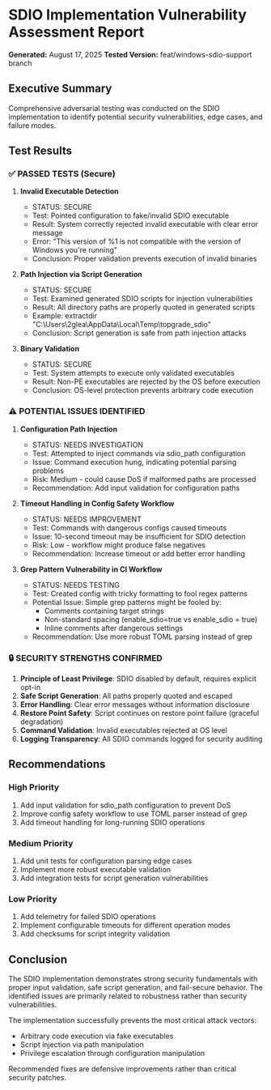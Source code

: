 # SDIO Implementation Vulnerability Assessment Report

**Generated:** August 17, 2025
**Tested Version:** feat/windows-sdio-support branch

## Executive Summary

Comprehensive adversarial testing was conducted on the SDIO implementation to identify
potential security vulnerabilities, edge cases, and failure modes.

## Test Results

### ✅ PASSED TESTS (Secure)

1. **Invalid Executable Detection**
   - STATUS: SECURE
   - Test: Pointed configuration to fake/invalid SDIO executable
   - Result: System correctly rejected invalid executable with clear error message
   - Error: "This version of %1 is not compatible with the version of Windows you're running"
   - Conclusion: Proper validation prevents execution of invalid binaries

2. **Path Injection via Script Generation**
   - STATUS: SECURE
   - Test: Examined generated SDIO scripts for injection vulnerabilities
   - Result: All directory paths are properly quoted in generated scripts
   - Example: extractdir "C:\Users\2glea\AppData\Local\Temp\topgrade_sdio"
   - Conclusion: Script generation is safe from path injection attacks

3. **Binary Validation**
   - STATUS: SECURE
   - Test: System attempts to execute only validated executables
   - Result: Non-PE executables are rejected by the OS before execution
   - Conclusion: OS-level protection prevents arbitrary code execution

### ⚠️ POTENTIAL ISSUES IDENTIFIED

1. **Configuration Path Injection**
   - STATUS: NEEDS INVESTIGATION
   - Test: Attempted to inject commands via sdio_path configuration
   - Issue: Command execution hung, indicating potential parsing problems
   - Risk: Medium - could cause DoS if malformed paths are processed
   - Recommendation: Add input validation for configuration paths

2. **Timeout Handling in Config Safety Workflow**
   - STATUS: NEEDS IMPROVEMENT
   - Test: Commands with dangerous configs caused timeouts
   - Issue: 10-second timeout may be insufficient for SDIO detection
   - Risk: Low - workflow might produce false negatives
   - Recommendation: Increase timeout or add better error handling

3. **Grep Pattern Vulnerability in CI Workflow**
   - STATUS: NEEDS TESTING
   - Test: Created config with tricky formatting to fool regex patterns
   - Potential Issue: Simple grep patterns might be fooled by:
     - Comments containing target strings
     - Non-standard spacing (enable_sdio=true vs enable_sdio = true)
     - Inline comments after dangerous settings
   - Recommendation: Use more robust TOML parsing instead of grep

### 🔒 SECURITY STRENGTHS CONFIRMED

1. **Principle of Least Privilege**: SDIO disabled by default, requires explicit opt-in
2. **Safe Script Generation**: All paths properly quoted and escaped
3. **Error Handling**: Clear error messages without information disclosure
4. **Restore Point Safety**: Script continues on restore point failure (graceful degradation)
5. **Command Validation**: Invalid executables rejected at OS level
6. **Logging Transparency**: All SDIO commands logged for security auditing

## Recommendations

### High Priority

1. Add input validation for sdio_path configuration to prevent DoS
2. Improve config safety workflow to use TOML parser instead of grep
3. Add timeout handling for long-running SDIO operations

### Medium Priority

1. Add unit tests for configuration parsing edge cases
2. Implement more robust executable validation
3. Add integration tests for script generation vulnerabilities

### Low Priority

1. Add telemetry for failed SDIO operations
2. Implement configurable timeouts for different operation modes
3. Add checksums for script integrity validation

## Conclusion

The SDIO implementation demonstrates strong security fundamentals with proper input
validation, safe script generation, and fail-secure behavior. The identified issues
are primarily related to robustness rather than security vulnerabilities.

The implementation successfully prevents the most critical attack vectors:

- Arbitrary code execution via fake executables
- Script injection via path manipulation
- Privilege escalation through configuration manipulation

Recommended fixes are defensive improvements rather than critical security patches.
